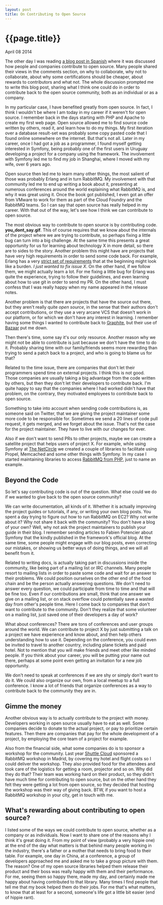 ```yaml
---
layout: post
title: On Contributing to Open Source
---
```


# {{page.title}} #

<span class="meta">April 08 2014</span>

The other day I was reading
[a blog post in Spanish](http://symfony.es/noticias/2014/07/24/los-errores-de-la-pagina-28/)
where it was discussed how people and companies contribute to open
source. Many people shared their views in the comments section, on why
to collaborate, why not to collaborate, about why some certifications
should be cheaper, about rewards to contributors and what not. The
whole discussion prompted me to write this blog post, sharing what I
think one could do in order to contribute back to the open source
community, both as an individual or as a company.

In my particular case, I have benefited greatly from open source. In
fact, I think I wouldn't be where I am today in my career if it weren't
for open source. I remember back in the days starting with PHP and
Apache to create my first web page. Open source allowed me to find
source code written by others, read it, and learn how to do my
things. My first iteration over a database result-set was probably some
copy pasted code that I found online somewhere on the internet. But
that's not all. Later in my career, once I had got a job as a
programmer, I found myself getting interested in Symfony, being
probably one of the first users in Uruguay developing a project for a
company using the framework. The involvement with Symfony led me to
find my job in Shanghai, where I moved with my wife, over 6 years ago.

Open source then led me to learn many other things, the most salient
of those was probably Erlang and in turn RabbitMQ. My involvement with
that community led me to end up writing a book about it, presenting
at numerous conferences around the world explaining what RabbitMQ is,
and why it was great using it. Once the book got published, I even got
an offer from VMware to work for them as part of the Cloud Foundry and
the RabbitMQ teams. So I can say that open source has really helped in
my career. With that out of the way, let's see how I think we can
contribute to open source.

The most obvious way to contribute to open source is by contributing
code. __you\_dont\_say.gif__. This of course requires that we know
about the internals of the project where we are trying to contribute,
so perhaps fixing a little bug can turn into a big challenge. At the
same time this presents a great opportunity for us for learning about
technology X in more detail, so there are to sides to the
story. Another problem this might have are projects that have very high
requirements in order to send some code back. For example, Erlang has
a very
[strict set of requirements](https://github.com/erlang/otp/wiki/submitting-patches)
that at the beginning might look like a burden. _I just wanted to fix
issue X_. On the other hand, if we follow them, we might actually
learn a lot. For me fixing a little bug for Erlang was quite the
experience, trying to follow their guidelines, and even learning about
how to use git in order to send my PR. On the other hand, I must
confess that I was really happy when my name appeared in the release
notes.

Another problem is that there are projects that have the source out
there, but they aren't really quite _open source_, in the sense that
their authors don't accept contributions, or they use a very arcane
VCS that doesn't work in our platform, or for which we don't have any
interest in learning. I remember having some things I wanted to
contribute back to [Graphite](http://graphite.wikidot.com), but their
use of [Bazaar](http://bazaar.canonical.com/en/) put me down.

Then there's time, some say it's our only resource. Another reason why
we might not be able to contribute is just because we don't have the
time to do it. Probably sharing time with our family/friends seems
more rewarding than trying to send a patch back to a project, and who
is going to blame us for that?

Related to the time issue, there are companies that don't let their
programmers spend time on external projects. I think this is not
good. Those companies are usually taking a big advantage from the code
written by others, but then they don't let their developers to
contribute back. I'm quite happy to say that the companies where I had
worked didn't have that problem, on the contrary, they motivated
employees to contribute back to open source.

Something to take into account when sending code contributions is, as
someone said on Twitter, that we are giving the project maintainer some
more code to be responsible for. Sometimes we send a 20 lines of code
pull request, it gets merged, and we forget about the issue. That's
not the case for the project maintainer. They have to live with our
changes for ever.

Also if we don't want to send PRs to other projects, maybe we can
create a satellite project that helps users of project X. For example,
while using Symfony at [The NetCircle](http://www.thenetcircle.com) we
created a couple of libraries to facilitate using Propel, Memcached
and some other things with Symfony. In my case I started maintaining
libraries to access
[RabbitMQ from PHP](https://github.com/videlalvaro/php-amqplib), just
to name an example.

## Beyond the Code ##

So let's say contributing code is out of the question. What else could
we do if we wanted to give back to the open source community?

We can write documentation, all kinds of it. Whether it is actually
improving the project guides or tutorials, if any, or writing your own
blog posts. You spent a day trying to figure out how to run RabbitMQ
on EC2? Why not write about it? Why not share it back with the
community? You don't have a blog of your own? Well, why not ask the
project maintainers to publish your guide in their blog. I remember
sending articles to Fabien Potencier about Symfony that the kindly
published in the framework's official blog. At the same time, some
people might engage with our blog posts, even correcting our mistakes,
or showing us better ways of doing things, and we will all benefit
from it.

Related to writing docs, is actually taking part in discussions inside
the community, like being part of a mailing list or IRC channels. Many
people resort to mailing lists in order to paste some code and wait
for an answer to their problems. We could position ourselves on the
other end of the food chain and be the person actually answering
questions. We don't need to answer every question, we could
participate from time to time and that will be fine too. Even if our
contributions are small, think that one answer we give on a mailing
list, or on stack overflow could potentially save a wasted day from
other's people time. Here I come back to companies that don't want to
contribute to the community. Don't they realize that some volunteer on
a mailing list, just saved one of their developers a day of work?

What about conferences? There are tons of conferences and user groups
around the world. We can contribute to project X by just submitting a
talk on a project we have experience and know about, and then help
others understanding how to use it. Depending on the conference, you
could even be invited to travel to another country, including plane
tickets and paid hotel. Not to mention that you will make friends and
meet other like minded people. If you think about your career, you
will be putting your name out there, perhaps at some point even
getting an invitation for a new job opportunity.

We don't need to speak at conferences if we are shy or simply don't
want to do it. We could also organize our own, from a local meetup to
a full conference. I know a lot of friends that organize conferences
as a way to contribute back to the community they are in.

## Gimme the money ##

Another obvious way is to actually contribute to the project with
money. Developers working in open source usually have to eat as
well. Some companies decide to donate to the actual project, or pay to
prioritize certain features. Then there are companies that pay for the
whole development of a project, by employing the core team of a
project for example.

Also from the financial side, what some companies do is to sponsor a
workshop for the community. Last year
[Shuttle Cloud](http://shuttlecloud.com) sponsored a RabbitMQ workshop
in Madrid, by covering my hotel and flight costs so I could deliver
the workshop. They also provided food for the attendees and took care
of the logistics for getting a room, projector and so on. Why did they
do that? Their team was working hard on their product, so they didn't
have much time for contributing to open source, but on the other hand
they felt they were getting a lot from open source, so they decided
that hosting the workshop was their way of giving back. BTW, if you
want to host a RabbitMQ workshop in your city, get in touch with me.

## What's rewarding about contributing to open source? ##

I listed some of the ways we could contribute to open source, whether
as a company or as individuals. Now I want to share one of the reasons
why I think it's great doing it. From my point of view (probably a
very hippie one) at the end of the day what matters is that behind
many people working in the industry, there's a father or a mother that
needs to bring food to their table. For example, one day in China, at
a conference, a group of developers approached me and asked me to take
a group picture with them. The reason? One of my open source libraries
helped them release their product and their boss was really happy with
them and their performance. For me, seeing them so happy there, made
my day, and certainly made me happy about having contributed to that
library. Many times I find people that tell me that my book helped
them do their jobs. For me that's what matters, to know that at least
for a second, someone's life got a little bit easier (end of hippie
rant).
